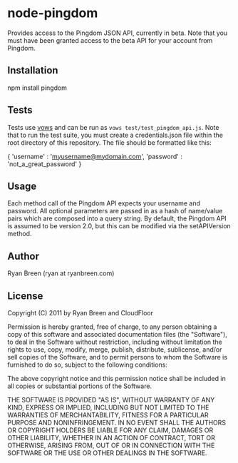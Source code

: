 # node-pingdom

Provides access to the Pingdom JSON API, currently in beta.  Note that you must have been granted access to the beta API for your account from Pingdom.

## Installation

npm install pingdom

## Tests

Tests use [vows](http://vowsjs.org) and can be run as `vows test/test_pingdom_api.js`.  Note that to run the test suite, you must create a credentials.json file within the root directory of this repository.  The file should be formatted like this:

   {
      'username' : 'myusername@mydomain.com',
      'password' : 'not_a_great_password'
   }

## Usage

Each method call of the Pingdom API expects your username and password.  All optional parameters are passed in as a hash of name/value pairs which are composed into a query string.  By default, the Pingdom API is assumed to be version 2.0, but this can be modified via the setAPIVersion method.

## Author

Ryan Breen (ryan at ryanbreen.com)

## License

Copyright (C) 2011 by Ryan Breen and CloudFloor

Permission is hereby granted, free of charge, to any person obtaining a copy
of this software and associated documentation files (the "Software"), to deal
in the Software without restriction, including without limitation the rights
to use, copy, modify, merge, publish, distribute, sublicense, and/or sell
copies of the Software, and to permit persons to whom the Software is
furnished to do so, subject to the following conditions:

The above copyright notice and this permission notice shall be included in
all copies or substantial portions of the Software.

THE SOFTWARE IS PROVIDED "AS IS", WITHOUT WARRANTY OF ANY KIND, EXPRESS OR
IMPLIED, INCLUDING BUT NOT LIMITED TO THE WARRANTIES OF MERCHANTABILITY,
FITNESS FOR A PARTICULAR PURPOSE AND NONINFRINGEMENT. IN NO EVENT SHALL THE
AUTHORS OR COPYRIGHT HOLDERS BE LIABLE FOR ANY CLAIM, DAMAGES OR OTHER
LIABILITY, WHETHER IN AN ACTION OF CONTRACT, TORT OR OTHERWISE, ARISING FROM,
OUT OF OR IN CONNECTION WITH THE SOFTWARE OR THE USE OR OTHER DEALINGS IN
THE SOFTWARE.